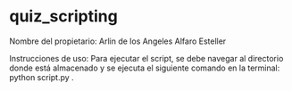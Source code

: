# quiz_scripting
Nombre del propietario: Arlin de los Angeles Alfaro Esteller

Instrucciones de uso:
Para ejecutar el script, se debe navegar al directorio donde está almacenado y se ejecuta el siguiente comando en la terminal: python script.py <directorio>.
